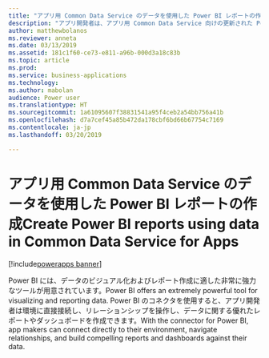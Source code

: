 ```yaml
---
title: "アプリ用 Common Data Service のデータを使用した Power BI レポートの作成"
description: "アプリ開発者は、アプリ用 Common Data Service 向けの更新された Power BI コネクタを使用して Power BI デスクトップでレポートを作成できます。"
author: matthewbolanos
ms.reviewer: anneta
ms.date: 03/13/2019
ms.assetid: 181c1f60-ce73-e811-a96b-000d3a18c83b
ms.topic: article
ms.prod: 
ms.service: business-applications
ms.technology: 
ms.author: mabolan
audience: Power user
ms.translationtype: HT
ms.sourcegitcommit: 1a61095607f38831541a95f4ceb2a54bb756a41b
ms.openlocfilehash: d7a7cef45a85b472da178cbf6bd66b67754c7169
ms.contentlocale: ja-jp
ms.lasthandoff: 03/20/2019

---
```

# <a name="create-power-bi-reports-using-data-in-common-data-service-for-apps"></a><span data-ttu-id="f1638-103">アプリ用 Common Data Service のデータを使用した Power BI レポートの作成</span><span class="sxs-lookup"><span data-stu-id="f1638-103">Create Power BI reports using data in Common Data Service for Apps</span></span>


[!include[powerapps banner](../includes/powerapps.md)]

<span data-ttu-id="f1638-104">Power BI には、データのビジュアル化およびレポート作成に適した非常に強力なツールが用意されています。</span><span class="sxs-lookup"><span data-stu-id="f1638-104">Power BI offers an extremely powerful tool for visualizing and reporting data.</span></span> <span data-ttu-id="f1638-105">Power BI のコネクタを使用すると、アプリ開発者は環境に直接接続し、リレーションシップを操作し、データに関する優れたレポートやダッシュボードを作成できます。</span><span class="sxs-lookup"><span data-stu-id="f1638-105">With the connector for Power BI, app makers can connect directly to their environment, navigate relationships, and build compelling reports and dashboards against their data.</span></span>
